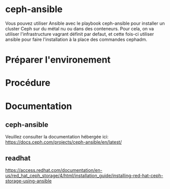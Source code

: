 # ceph-ansible
Vous pouvez utiliser Ansible avec le playbook ceph-ansible pour installer un cluster Ceph sur du métal nu ou dans des conteneurs.
Pour cela, on va utiliser l'infrastructure vagrant définit par defaut, et cette fois-ci utiliser ansible pour faire l'installation à la place des commandes cephadm.

# Préparer l'environement

# Procédure

# Documentation
## ceph-ansible
Veuillez consulter la documentation hébergée ici: https://docs.ceph.com/projects/ceph-ansible/en/latest/
## readhat
https://access.redhat.com/documentation/en-us/red_hat_ceph_storage/4/html/installation_guide/installing-red-hat-ceph-storage-using-ansible
